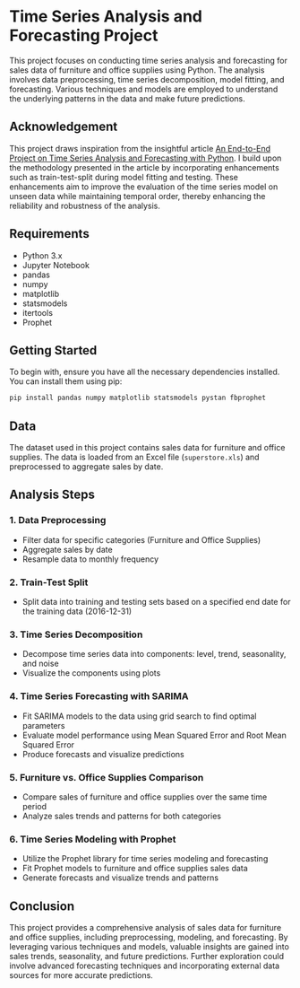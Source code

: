 # Time Series Analysis and Forecasting Project

This project focuses on conducting time series analysis and forecasting for sales data of furniture and office supplies using Python. The analysis involves data preprocessing, time series decomposition, model fitting, and forecasting. Various techniques and models are employed to understand the underlying patterns in the data and make future predictions.

## Acknowledgement

This project draws inspiration from the insightful article [An End-to-End Project on Time Series Analysis and Forecasting with Python](https://towardsdatascience.com/an-end-to-end-project-on-time-series-analysis-and-forecasting-with-python-4835e6bf050b). I build upon the methodology presented in the article by incorporating enhancements such as train-test-split during model fitting and testing. These enhancements aim to improve the evaluation of the time series model on unseen data while maintaining temporal order, thereby enhancing the reliability and robustness of the analysis.

## Requirements

- Python 3.x
- Jupyter Notebook
- pandas
- numpy
- matplotlib
- statsmodels
- itertools
- Prophet

## Getting Started

To begin with, ensure you have all the necessary dependencies installed. You can install them using pip:

```bash
pip install pandas numpy matplotlib statsmodels pystan fbprophet
```

## Data

The dataset used in this project contains sales data for furniture and office supplies. The data is loaded from an Excel file (`superstore.xls`) and preprocessed to aggregate sales by date.

## Analysis Steps

### 1. Data Preprocessing

- Filter data for specific categories (Furniture and Office Supplies)
- Aggregate sales by date
- Resample data to monthly frequency

### 2. Train-Test Split

- Split data into training and testing sets based on a specified end date for the training data (2016-12-31)

### 3. Time Series Decomposition

- Decompose time series data into components: level, trend, seasonality, and noise
- Visualize the components using plots

### 4. Time Series Forecasting with SARIMA

- Fit SARIMA models to the data using grid search to find optimal parameters
- Evaluate model performance using Mean Squared Error and Root Mean Squared Error
- Produce forecasts and visualize predictions

### 5. Furniture vs. Office Supplies Comparison

- Compare sales of furniture and office supplies over the same time period
- Analyze sales trends and patterns for both categories

### 6. Time Series Modeling with Prophet

- Utilize the Prophet library for time series modeling and forecasting
- Fit Prophet models to furniture and office supplies sales data
- Generate forecasts and visualize trends and patterns

## Conclusion

This project provides a comprehensive analysis of sales data for furniture and office supplies, including preprocessing, modeling, and forecasting. By leveraging various techniques and models, valuable insights are gained into sales trends, seasonality, and future predictions. Further exploration could involve advanced forecasting techniques and incorporating external data sources for more accurate predictions.